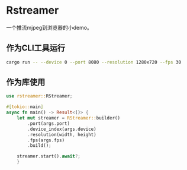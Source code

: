 # Rstreamer

一个推流mjpeg到浏览器的小demo。

## 作为CLI工具运行

```bash
cargo run -- --device 0 --port 8080 --resolution 1280x720 --fps 30
```

## 作为库使用

```rust
use rstreamer::RStreamer;

#[tokio::main]
async fn main() -> Result<()> {
    let mut streamer = RStreamer::builder()
        .port(args.port)
        .device_index(args.device)
        .resolution(width, height)
        .fps(args.fps)
        .build();

    streamer.start().await?;
    }
```
